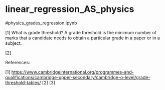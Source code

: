 # linear_regression_AS_physics
#physics_grades_regression.ipynb

[1] What is grade threshold? 
    A grade threshold is the minimum number of marks that a candidate needs to obtain a particular grade in a paper or in a subject.
    
[2] 
    
    
References:

[1] https://www.cambridgeinternational.org/programmes-and-qualifications/cambridge-upper-secondary/cambridge-o-level/grade-threshold-tables/
[2]
[3]
